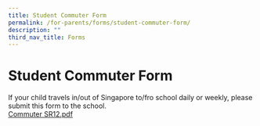 ```yaml
---
title: Student Commuter Form
permalink: /for-parents/forms/student-commuter-form/
description: ""
third_nav_title: Forms
---
```

# **Student Commuter Form**

If your child travels in/out of Singapore to/fro school daily or weekly, please submit this form to the school.  
[Commuter SR12.pdf](/files/Commuter%20SR12.pdf)